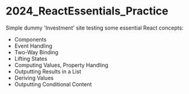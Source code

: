 # 2024_ReactEssentials_Practice
Simple dummy 'Investment' site testing some essential React concepts:
- Components
- Event Handling
- Two-Way Binding
- Lifting States
- Computing Values, Property Handling
- Outputting Results in a List
- Deriving Values
- Outputting Conditional Content
